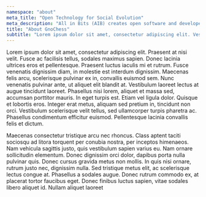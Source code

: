 ```yaml
---
namespace: "about"
meta_title: "Open Technology for Social Evolution"
meta_description: "All in Bits (AIB) creates open software and developer-friendly tools to lower the barrier to entry to blockchain and web3 and facilitate so cial coordination."
title: "About GnoChess"
subtitle: "Lorem ipsum dolor sit amet, consectetur adipiscing elit. Vestibulum pretium lobortis erat eget ultricies. Mauris commodo non enim nec fringilla. Aliquam sit amet dolor a risus porta sagittis."
---
```


Lorem ipsum dolor sit amet, consectetur adipiscing elit. Praesent at nisi velit. Fusce ac facilisis tellus, sodales maximus sapien. Donec lacinia ultrices eros et pellentesque. Praesent luctus iaculis mi et rutrum. Fusce venenatis dignissim diam, in molestie est interdum dignissim. Maecenas felis arcu, scelerisque pulvinar ex in, convallis euismod sem. Nunc venenatis pulvinar ante, ut aliquet elit blandit at. Vestibulum laoreet lectus at augue tincidunt laoreet. Phasellus nisi lorem, aliquet et massa sed, accumsan porttitor mauris. In eget turpis est. Etiam vel ligula dolor. Quisque et lobortis eros. Integer erat metus, aliquam sed pretium in, tincidunt non orci. Vestibulum scelerisque velit tellus, sed ullamcorper turpis pharetra ac. Phasellus condimentum efficitur euismod. Pellentesque lacinia convallis felis et dictum.

Maecenas consectetur tristique arcu nec rhoncus. Class aptent taciti sociosqu ad litora torquent per conubia nostra, per inceptos himenaeos. Nam vehicula sagittis justo, quis vestibulum sapien varius eu. Nam ornare sollicitudin elementum. Donec dignissim orci dolor, dapibus porta nulla pulvinar quis. Donec cursus gravida metus non mollis. In quis nisi ornare, rutrum justo nec, dignissim nulla. Sed tristique metus elit, ac scelerisque lectus congue at. Phasellus a sodales augue. Donec rutrum commodo ex, at placerat tortor faucibus eget. Donec finibus luctus sapien, vitae sodales libero aliquet id. Nullam aliquet laoreet
